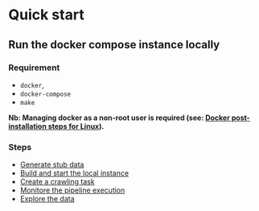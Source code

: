 # Quick start

## Run the docker compose instance locally

### Requirement

- `docker`,
- `docker-compose`
- `make`

__Nb: Managing docker as a non-root user is required (see: [Docker post-installation steps for Linux](https://docs.docker.com/engine/install/linux-postinstall/)).__

### Steps

- [Generate stub data](/doc/services/stub.md#run-stub-data-generation)
- [Build and start the local instance](/doc/dockerCompose.md#manage-the-instance)
- [Create a crawling task](/doc/services/workers.md#create-task)
- [Monitore the pipeline execution](/doc/services/monitoring.md#dashboard)
- [Explore the data](/doc/services/database.md#representation)
